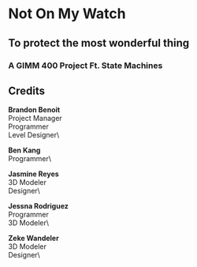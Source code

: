 # Not On My Watch
## To protect the most wonderful thing
### A GIMM 400 Project Ft. State Machines

## Credits

**Brandon Benoit**\
Project Manager\
Programmer\
Level Designer\

**Ben Kang**\
Programmer\

**Jasmine Reyes**\
3D Modeler\
Designer\

**Jessna Rodriguez**\
Programmer\
3D Modeler\

**Zeke Wandeler**\
3D Modeler\
Designer\
